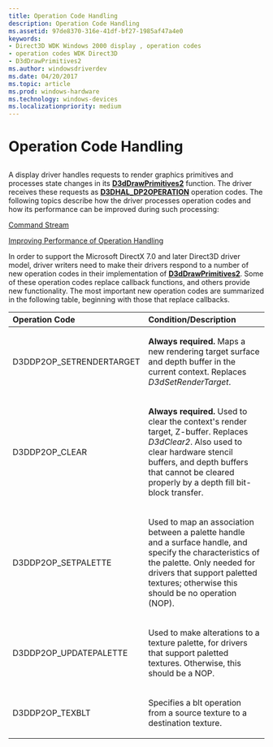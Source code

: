 ```yaml
---
title: Operation Code Handling
description: Operation Code Handling
ms.assetid: 97de8370-316e-41df-bf27-1985af47a4e0
keywords:
- Direct3D WDK Windows 2000 display , operation codes
- operation codes WDK Direct3D
- D3dDrawPrimitives2
ms.author: windowsdriverdev
ms.date: 04/20/2017
ms.topic: article
ms.prod: windows-hardware
ms.technology: windows-devices
ms.localizationpriority: medium
---
```


# Operation Code Handling


## <span id="ddk_opcode_handling_gg"></span><span id="DDK_OPCODE_HANDLING_GG"></span>


A display driver handles requests to render graphics primitives and processes state changes in its [**D3dDrawPrimitives2**](https://msdn.microsoft.com/library/windows/hardware/ff544704) function. The driver receives these requests as [**D3DHAL\_DP2OPERATION**](https://msdn.microsoft.com/library/windows/hardware/ff545678) operation codes. The following topics describe how the driver processes operation codes and how its performance can be improved during such processing:

[Command Stream](command-stream.md)

[Improving Performance of Operation Handling](improving-performance-of-operation-handling.md)

In order to support the Microsoft DirectX 7.0 and later Direct3D driver model, driver writers need to make their drivers respond to a number of new operation codes in their implementation of [**D3dDrawPrimitives2**](https://msdn.microsoft.com/library/windows/hardware/ff544704). Some of these operation codes replace callback functions, and others provide new functionality. The most important new operation codes are summarized in the following table, beginning with those that replace callbacks.

<table>
<colgroup>
<col width="50%" />
<col width="50%" />
</colgroup>
<thead>
<tr class="header">
<th align="left">Operation Code</th>
<th align="left">Condition/Description</th>
</tr>
</thead>
<tbody>
<tr class="odd">
<td align="left"><p>D3DDP2OP_SETRENDERTARGET</p></td>
<td align="left"><p><strong>Always required.</strong> Maps a new rendering target surface and depth buffer in the current context. Replaces <em>D3dSetRenderTarget</em>.</p></td>
</tr>
<tr class="even">
<td align="left"><p>D3DDP2OP_CLEAR</p></td>
<td align="left"><p><strong>Always required.</strong> Used to clear the context's render target, Z-buffer. Replaces <em>D3dClear2</em>. Also used to clear hardware stencil buffers, and depth buffers that cannot be cleared properly by a depth fill bit-block transfer.</p></td>
</tr>
<tr class="odd">
<td align="left"><p>D3DDP2OP_SETPALETTE</p></td>
<td align="left"><p>Used to map an association between a palette handle and a surface handle, and specify the characteristics of the palette. Only needed for drivers that support paletted textures; otherwise this should be no operation (NOP).</p></td>
</tr>
<tr class="even">
<td align="left"><p>D3DDP2OP_UPDATEPALETTE</p></td>
<td align="left"><p>Used to make alterations to a texture palette, for drivers that support paletted textures. Otherwise, this should be a NOP.</p></td>
</tr>
<tr class="odd">
<td align="left"><p>D3DDP2OP_TEXBLT</p></td>
<td align="left"><p>Specifies a blt operation from a source texture to a destination texture.</p></td>
</tr>
</tbody>
</table>

 

 

 





